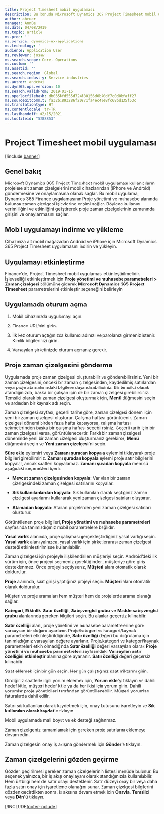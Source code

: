 ```yaml
---
title: Project Timesheet mobil uygulaması
description: Bu konuda Microsoft Dynamics 365 Project Timesheet mobil uygulaması hakkında bilgi sağlanır. Project Timesheet mobil uygulaması kullanıcıların projelere ait zaman çizelgelerini mobil cihazlarından göndermesine ve onaylamasına olanak sağlar.
author: abruer
manager: AnnBe
ms.date: 04/08/2019
ms.topic: article
ms.prod: ''
ms.service: dynamics-ax-applications
ms.technology: ''
audience: Application User
ms.reviewer: josaw
ms.search.scope: Core, Operations
ms.custom: ''
ms.assetid: ''
ms.search.region: Global
ms.search.industry: Service industries
ms.author: andchoi
ms.dyn365.ops.version: 10
ms.search.validFrom: 2019-01-15
ms.openlocfilehash: db035bfd555d724f80156d0b50df7c0d0bfaff27
ms.sourcegitcommit: fa32b1893286f20271fa4ec4be8fc68bd135f53c
ms.translationtype: HT
ms.contentlocale: tr-TR
ms.lasthandoff: 02/15/2021
ms.locfileid: "5288853"
---
```

# <a name="project-timesheet-mobile-application"></a>Project Timesheet mobil uygulaması

[!include [banner](../includes/banner.md)]

## <a name="overview"></a>Genel bakış

Microsoft Dynamics 365 Project Timesheet mobil uygulaması kullanıcıların projelere ait zaman çizelgelerini mobil cihazlarından (iPhone ve Android) göndermesine ve onaylamasına olanak sağlar. Bu mobil uygulama, Dynamics 365 Finance uygulamasının Proje yönetimi ve muhasebe alanında bulunan zaman çizelgesi işlevlerine erişimi sağlar. Böylece kullanıcı verimliliğini ve etkinliğini geliştirerek proje zaman çizelgelerinin zamanında girişini ve onaylanmasını sağlar.

## <a name="download-and-install-the-mobile-app"></a>Mobil uygulamayı indirme ve yükleme

Cihazınıza ait mobil mağazadan Android ve iPhone için Microsoft Dynamics 365 Project Timesheet uygulamasını indirin ve yükleyin.

## <a name="enable-the-app"></a>Uygulamayı etkinleştirme 

Finance'de, Project Timesheet mobil uygulaması etkinleştirilmelidir. İşlevselliği etkinleştirmek için **Proje yönetimi ve muhasebe parametreleri \> Zaman çizelgesi** bölümüne giderek **Microsoft Dynamics 365 Project Timesheet** parametrelerini etkinleştir seçeneğini belirleyin.

## <a name="sign-in-to-the-app"></a>Uygulamada oturum açma

1.  Mobil cihazınızda uygulamayı açın.

2.  Finance URL'sini girin.

3.  İlk kez oturum açtığınızda kullanıcı adınızı ve parolanızı girmeniz istenir. Kimlik bilgilerinizi girin.

4.  Varsayılan şirketinizde oturum açmanız gerekir.

## <a name="submit-a-project-timesheet"></a>Proje zaman çizelgesini gönderme

Uygulamada proje zaman çizelgesi oluşturabilir ve gönderebilirsiniz. Yeni bir zaman çizelgesini, önceki bir zaman çizelgesinden, kaydedilmiş satırlardan veya proje atamalarındaki bilgilere dayandırabilirsiniz. Bir temsilci olarak atandığınızda, başka bir çalışan için de bir zaman çizelgesi girebilirsiniz. Temsilci olarak bir zaman çizelgesi oluşturmak için, **Menü** düğmesini seçin ve ardından bir kaynak adı seçin.

Zaman çizelgesi sayfası, geçerli tarihe göre, zaman çizelgesi dönemi için yeni bir zaman çizelgesi oluşturur. Çalışma haftası görüntülenir. Zaman çizelgesi dönemi birden fazla hafta kapsıyorsa, çalışma haftası sekmelerinden başka bir çalışma haftası seçebilirsiniz.
Geçerli tarih için bir zaman çizelgesi varsa, görüntülenecektir. Farklı bir zaman çizelgesi döneminde yeni bir zaman çizelgesi oluşturmanız gerekirse, **Menü** düğmesini seçin ve **Yeni zaman çizelgesi**'ni seçin.

**Süre ekle** eylemini veya **Zamanı şuradan kopyala** eylemini tıklayarak proje bilgileri girebilirsiniz. **Zamanı şuradan kopyala** eylemi proje satır bilgilerini kopyalar, ancak saatleri kopyalamaz. **Zamanı şuradan kopyala** menüsü aşağıdaki seçenekleri içerir:

- **Mevcut zaman çizelgesinden kopyala**: Var olan bir zaman çizelgesindeki zaman çizelgesi satırlarını kopyalar.

- **Sık kullanılanlardan kopyala**: Sık kullanılan olarak seçtiğiniz zaman çizelgesi ayarlarını kullanarak yeni zaman çizelgesi satırları oluşturur.

- **Atamadan kopyala**: Atanan projelerden yeni zaman çizelgesi satırları oluşturur.

Görüntülenen proje bilgileri, **Proje yönetimi ve muhasebe parametreleri** sayfasında tanımladığınız mobil parametrelere bağlıdır.

**Yasal varlık** alanında, proje çalışması gerçekleştirdiğiniz yasal varlığı seçin. **Yasal varlık** alanı yalnızca, yasal varlık için şirketlerarası zaman çizelgesi desteği etkinleştirilmişse kullanılabilir.

Zaman çizelgesi için projeyle ilişkilendirilen müşteriyi seçin. Android'deki ilk sürüm için, önce projeyi seçmeniz gerektiğinden, müşteriye göre giriş desteklenmez. Önce projeyi seçtiyseniz, **Müşteri** alanı otomatik olarak doldurulur.

**Proje** alanında, saat girişi yaptığınız projeyi seçin. **Müşteri** alanı otomatik olarak doldurulur.

Müşteri ve proje aramaları hem müşteri hem de projelerde arama olanağı sağlar.

**Kategori**, **Etkinlik**, **Satır özelliği**, **Satış vergisi grubu** ve **Madde satış vergisi grubu** alanlarında gereken bilgileri seçin. Bu alanlar geçersiz kılınabilir.

**Satır özelliği** alanı, proje yönetimi ve muhasebe parametrelerine göre varsayılan bir değere ayarlanır. Proje/kategori ve kategori/kaynak parametreleri etkinleştirildiğinde, **Satır özelliği** değeri bu doğrulama için tanımladığınız varsayılan değere ayarlanır. Proje/kategori ve kategori/kaynak parametreleri etkin olmadığında **Satır özelliği** değeri varsayılan olarak **Proje yönetimi ve muhasebe parametreleri** sayfasındaki **Varsayılan satır özelliğini etkinleştir** alanına göre ayarlanır. **Satır özelliği** değeri geçersiz kılınabilir.

Saat eklemek için bir gün seçin. Her gün çalıştığınız saat miktarını girin.

Girdiğiniz saatlerle ilgili yorum eklemek için, **Yorum ekle**'yi tıklayın ve dahili hedef kitle, müşteri hedef kitle ya da her ikisi için yorum girin.
Dahili yorumlar proje yöneticileri tarafından görüntülenebilir. Müşteri yorumları faturalarda dahil edilir.

Satırı sık kullanılan olarak kaydetmek için, onay kutusunu işaretleyin ve **Sık kullanılan olarak kaydet**'e tıklayın.

Mobil uygulamada mali boyut ve ek desteği sağlanmaz.

Zaman çizelgenizi tamamlamak için gereken proje satırlarını eklemeye devam edin.

Zaman çizelgesini onay iş akışına göndermek için **Gönder**'e tıklayın.

## <a name="review-timesheets"></a>Zaman çizelgelerini gözden geçirme

Gözden geçirilmesi gereken zaman çizelgelerinin listesi menüde bulunur. Bu seçenek yalnızca, bir iş akışı onaylayanı olarak atandığınızda kullanılabilir. Hem üstbilgi hem de satır onayı desteklenir. Satır düzeyi onay bir veya daha fazla satırı onay için işaretleme olanağını sunar. Zaman çizelgesi bilgilerini gözden geçirdikten sonra, iş akışına devam etmek için **Onayla**, **Temsilci** veya **Dön**'ü tıklayın.


[!INCLUDE[footer-include](../includes/footer-banner.md)]